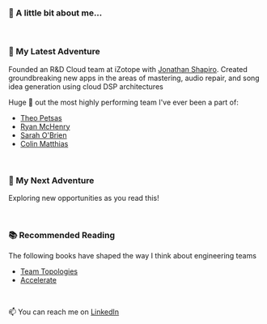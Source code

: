 <!-- thinking exploration / jungle / adventure theme -->
### 👋 A little bit about me...

<br>

### 🌇 My Latest Adventure
Founded an R&D Cloud team at iZotope with [Jonathan Shapiro](https://www.linkedin.com/in/jonathan-shapiro-7b89748/).
Created groundbreaking new apps in the areas of mastering, audio repair, and song idea generation using cloud DSP architectures

Huge 📣 out the most highly performing team I've ever been a part of:

* [Theo Petsas](https://www.linkedin.com/in/theofilos-petsas-b7282b137/)
* [Ryan McHenry](https://www.linkedin.com/in/ryanmarshallmc/)
* [Sarah O'Brien](https://www.linkedin.com/in/sarah-bridget-obrien/)
* [Colin Matthias](https://github.com/cmatthias)

<br>

### 🌅 My Next Adventure
Exploring new opportunities as you read this!

<br>

### 📚 Recommended Reading
The following books have shaped the way I think about engineering teams

- [Team Topologies](https://teamtopologies.com/)
- [Accelerate](https://nicolefv.com/book)

<br>

📫 You can reach me on [LinkedIn](https://www.linkedin.com/in/evanpatrickharmon/)

<!--
**evanharmon/evanharmon** is a ✨ _special_ ✨ repository because its `README.md` (this file) appears on your GitHub profile.

Here are some ideas to get you started:

- 🔭 I’m currently working on ...
- 🌱 I’m currently learning ...
- 👯 I’m looking to collaborate on ...
- 🤔 I’m looking for help with ...
- 💬 Ask me about ...

- 😄 Pronouns: ...
- ⚡ Fun fact: ...
-->
